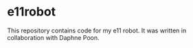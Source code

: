 # e11robot
This repository contains code for my e11 robot. It was written in collaboration with Daphne Poon. 
